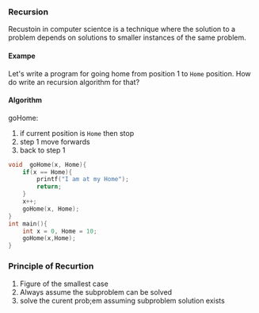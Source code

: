 ### Recursion 
Recustoin in computer scientce is a technique where the solution to a problem depends on solutions to smaller instances of the same problem. 
#### Exampe
Let's write a program for going home from position 1 to `Home` position. How do write an recursion algorithm for that?
#### Algorithm 
goHome:
 1. if current position is `Home` then stop 
 2. step 1 move forwards
 3. back to step 1

```cpp
void  goHome(x, Home){
    if(x == Home){
        printf("I am at my Home");
        return;
    }
    x++;
    goHome(x, Home);
}
int main(){
    int x = 0, Home = 10;
    goHome(x,Home);
}
```

### Principle of Recurtion
 1. Figure of the smallest case 
 2. Always assume the subproblem can be solved 
 3. solve the curent prob;em assuming subproblem solution exists
